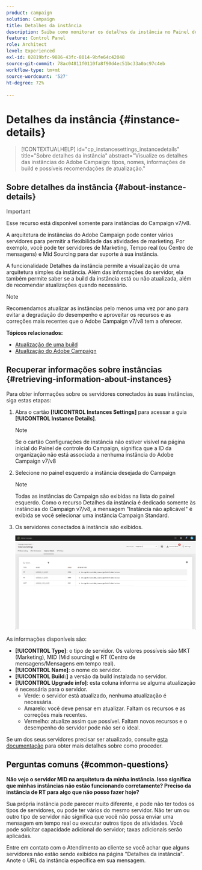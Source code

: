 ```yaml
---
product: campaign
solution: Campaign
title: Detalhes da instância
description: Saiba como monitorar os detalhes da instância no Painel de controle
feature: Control Panel
role: Architect
level: Experienced
exl-id: 02819bfc-9886-43fc-8014-9bfe64c42048
source-git-commit: 78ac04811f0110fa8f90d4ec51bc33a0ac97c4eb
workflow-type: tm+mt
source-wordcount: '527'
ht-degree: 72%

---
```


# Detalhes da instância {#instance-details}

>[!CONTEXTUALHELP]
>id="cp_instancesettings_instancedetails"
>title="Sobre detalhes da instância"
>abstract="Visualize os detalhes das instâncias do Adobe Campaign: tipos, nomes, informações de build e possíveis recomendações de atualização."

## Sobre detalhes da instância {#about-instance-details}

>[!IMPORTANT]
>
>Esse recurso está disponível somente para instâncias do Campaign v7/v8.

A arquitetura de instâncias do Adobe Campaign pode conter vários servidores para permitir a flexibilidade das atividades de marketing. Por exemplo, você pode ter servidores de Marketing, Tempo real (ou Centro de mensagens) e Mid Sourcing para dar suporte à sua instância.

A funcionalidade Detalhes da instância permite a visualização de uma arquitetura simples da instância. Além das informações do servidor, ela também permite saber se a build da instância está ou não atualizada, além de recomendar atualizações quando necessário.

>[!NOTE]
>
>Recomendamos atualizar as instâncias pelo menos uma vez por ano para evitar a degradação do desempenho e aproveitar os recursos e as correções mais recentes que o Adobe Campaign v7/v8 tem a oferecer.

**Tópicos relacionados:**

* [Atualização de uma build](https://experienceleague.adobe.com/docs/campaign-classic/using/monitoring-campaign-classic/updating-adobe-campaign/build-upgrade.html)
* [Atualização do Adobe Campaign](https://experienceleague.adobe.com/docs/campaign-classic/using/monitoring-campaign-classic/updating-adobe-campaign/introduction.html)

## Recuperar informações sobre instâncias {#retrieving-information-about-instances}

Para obter informações sobre os servidores conectados às suas instâncias, siga estas etapas:

1. Abra o cartão **[!UICONTROL Instances Settings]** para acessar a guia **[!UICONTROL Instance Details]**.

   >[!NOTE]
   >
   >Se o cartão Configurações de instância não estiver visível na página inicial do Painel de controle do Campaign, significa que a ID da organização não está associada a nenhuma instância do Adobe Campaign v7/v8

1. Selecione no painel esquerdo a instância desejada do Campaign 

   >[!NOTE]
   >
   >Todas as instâncias do Campaign são exibidas na lista do painel esquerdo. Como o recurso Detalhes da instância é dedicado somente às instâncias do Campaign v7/v8, a mensagem &quot;Instância não aplicável&quot; é exibida se você selecionar uma instância Campaign Standard.

1. Os servidores conectados à instância são exibidos.

   ![](assets/instance_details.png)

As informações disponíveis são:

* **[!UICONTROL Type]**: o tipo de servidor. Os valores possíveis são MKT (Marketing), MID (Mid sourcing) e RT (Centro de mensagens/Mensagens em tempo real).
* **[!UICONTROL Name]**: o nome do servidor.
* **[!UICONTROL Build:]** a versão da build instalada no servidor.
* **[!UICONTROL Upgrade info]**: esta coluna informa se alguma atualização é necessária para o servidor.
   * Verde: o servidor está atualizado, nenhuma atualização é necessária.
   * Amarelo: você deve pensar em atualizar. Faltam os recursos e as correções mais recentes.
   * Vermelho: atualize assim que possível. Faltam novos recursos e o desempenho do servidor pode não ser o ideal.

Se um dos seus servidores precisar ser atualizado, consulte [esta documentação](https://experienceleague.adobe.com/docs/campaign-classic/using/monitoring-campaign-classic/updating-adobe-campaign/build-upgrade.html) para obter mais detalhes sobre como proceder.

## Perguntas comuns {#common-questions}

**Não vejo o servidor MID na arquitetura da minha instância. Isso significa que minhas instâncias não estão funcionando corretamente? Preciso da instância de RT para algo que não posso fazer hoje?**

Sua própria instância pode parecer muito diferente, e pode não ter todos os tipos de servidores, ou pode ter vários do mesmo servidor. Não ter um ou outro tipo de servidor não significa que você não possa enviar uma mensagem em tempo real ou executar outros tipos de atividades. Você pode solicitar capacidade adicional do servidor; taxas adicionais serão aplicadas.

Entre em contato com o Atendimento ao cliente se você achar que alguns servidores não estão sendo exibidos na página &quot;Detalhes da instância&quot;. Anote o URL da instância específica em sua mensagem.
